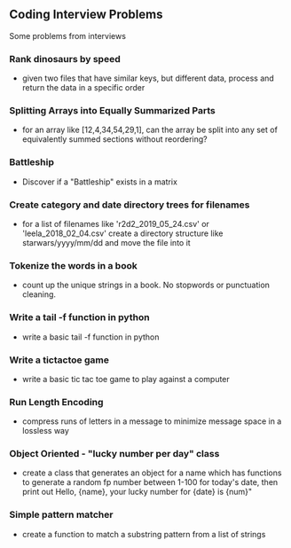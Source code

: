 ## Coding Interview Problems

Some problems from interviews

### Rank dinosaurs by speed
- given two files that have similar keys, but different data, process and return the data in a specific order

### Splitting Arrays into Equally Summarized Parts
- for an array like [12,4,34,54,29,1], can the array be split into any set of equivalently summed sections without reordering?

### Battleship
- Discover if a "Battleship" exists in a matrix

### Create category and date directory trees for filenames
- for a list of filenames like 'r2d2_2019_05_24.csv' or 'leela_2018_02_04.csv' create a directory structure like starwars/yyyy/mm/dd and move the file into it

### Tokenize the words in a book
- count up the unique strings in a book. No stopwords or punctuation cleaning.

### Write a tail -f function in python
- write a basic tail -f function in python

### Write a tictactoe game
 - write a basic tic tac toe game to play against a computer

### Run Length Encoding
- compress runs of letters in a message to minimize message space in a lossless way

### Object Oriented - "lucky number per day" class
- create a class that generates an object for a name which has functions to generate a random fp number between 1-100 for today's date, then print out Hello, {name}, your lucky number for {date} is {num}"

### Simple pattern matcher
- create a function to match a substring pattern from a list of strings
